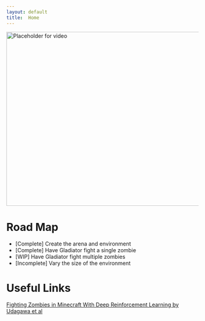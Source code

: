 ```yaml
---
layout: default
title:  Home
---
```


<img src="https://i.ytimg.com/vi/oc4bXoDOBYs/maxresdefault.jpg" alt="Placeholder for video" width="813" height="457">

# Road Map
* [Complete] Create the arena and environment
* [Complete] Have Gladiator fight a single zombie
* [WIP] Have Gladiator fight multiple zombies
* [Incomplete] Vary the size of the environment

# Useful Links
[Fighting Zombies in Minecraft With Deep Reinforcement Learning by Udagawa et al](http://cs229.stanford.edu/proj2016/report/UdagawaLeeNarasimhan-FightingZombiesInMinecraftWithDeepReinforcementLearning-report.pdf)
